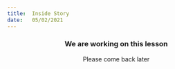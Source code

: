 ```yaml
---
title:  Inside Story
date:   05/02/2021
---
```


### <center>We are working on this lesson</center>
<center>Please come back later</center>